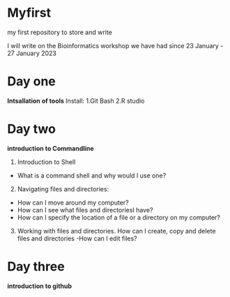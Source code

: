 # Myfirst
my first repository to store and write


I will write on the Bioinformatics workshop we have had since  23 January - 27 January 2023


# Day one
**Intsallation of tools**
Install:
1.Git Bash
2.R studio

# Day two
**introduction to Commandline**

1. Introduction to Shell
- What is a command shell and why would I use one?
2. Navigating files and directories:
- How can I move around my computer?
- How can I see what files and directoriesI have?
- How can I specify the location of a file or a directory on my computer?

3. Working with files and directories. How can I create, copy and delete files and directories
 -How can I edit files?


# Day three

**introduction to github**

